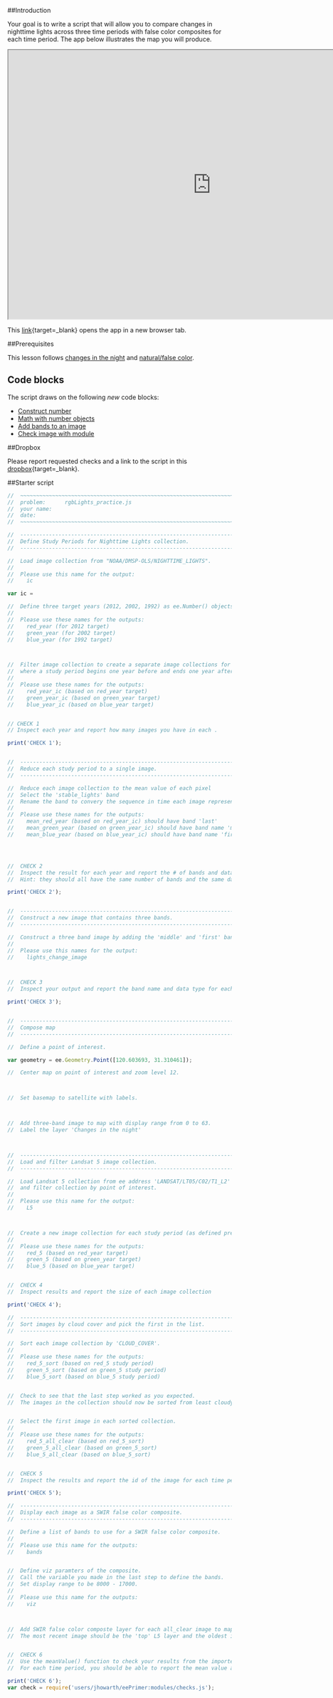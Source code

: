 ##Introduction  

Your goal is to write a script that will allow you to compare changes in nighttime lights across three time periods with false color composites for each time period. The app below illustrates the map you will produce.     

<iframe
  src="https://jhowarth.users.earthengine.app/view/eeprimer-investigate-ols-l5"
  style="width:910px; height:605px;"
></iframe>

This [link](https://jhowarth.users.earthengine.app/view/eeprimer-investigate-ols-l5){target=_blank} opens the app in a new browser tab.  

##Prerequisites  

This lesson follows [changes in the night](changes_in_the_night.md) and [natural/false color](natural_false_color.md).  

## Code blocks  

The script draws on the following _new_ code blocks:  

- [Construct number](../code/number/construct_number.md)  
- [Math with number objects](../code/number/math.md)  
- [Add bands to an image](../code/ic/add_bands.md)  
- [Check image with module](../code/image/check_module.md)


##Dropbox  

Please report requested checks and a link to the script in this [dropbox](https://docs.google.com/forms/d/e/1FAIpQLSfHjylITHJ4JD0h7S1BruqzmZRKsHwwSHKBCixXD-6bjf3hzA/viewform?usp=sf_link){target=_blank}.

##Starter script  

```js
//  ~~~~~~~~~~~~~~~~~~~~~~~~~~~~~~~~~~~~~~~~~~~~~~~~~~~~~~~~~~~~~~~~~~~~~~~~~~~~~~~~
//  problem:      rgbLights_practice.js
//  your name:    
//  date:           
//  ~~~~~~~~~~~~~~~~~~~~~~~~~~~~~~~~~~~~~~~~~~~~~~~~~~~~~~~~~~~~~~~~~~~~~~~~~~~~~~~~

//  --------------------------------------------------------------------------------
//  Define Study Periods for Nighttime Lights collection.
//  --------------------------------------------------------------------------------

//  Load image collection from "NOAA/DMSP-OLS/NIGHTTIME_LIGHTS".
//
//  Please use this name for the output:
//    ic

var ic =

//  Define three target years (2012, 2002, 1992) as ee.Number() objects.
//
//  Please use these names for the outputs:
//    red_year (for 2012 target)
//    green_year (for 2002 target)  
//    blue_year (for 1992 target)  



//  Filter image collection to create a separate image collections for three study periods,
//  where a study period begins one year before and ends one year after the target years defined in last step.
//
//  Please use these names for the outputs:
//    red_year_ic (based on red_year target)
//    green_year_ic (based on green_year target)
//    blue_year_ic (based on blue_year target)


// CHECK 1
// Inspect each year and report how many images you have in each .

print('CHECK 1');


//  --------------------------------------------------------------------------------
//  Reduce each study period to a single image.
//  --------------------------------------------------------------------------------

//  Reduce each image collection to the mean value of each pixel
//  Select the 'stable_lights' band
//  Rename the band to convery the sequence in time each image represents ('last', 'middle', 'first')
//
//  Please use these names for the outputs:
//    mean_red_year (based on red_year_ic) should have band 'last'
//    mean_green_year (based on green_year_ic) should have band name 'middle'
//    mean_blue_year (based on blue_year_ic) should have band name 'first'




//  CHECK 2
//  Inspect the result for each year and report the # of bands and data type for the new images.  
//  Hint: they should all have the same number of bands and the same data type.

print('CHECK 2');


//  --------------------------------------------------------------------------------
//  Construct a new image that contains three bands.
//  --------------------------------------------------------------------------------

//  Construct a three band image by adding the 'middle' and 'first' bands to the 2013 image.
//
//  Please use this names for the output:
//    lights_change_image    



//  CHECK 3
//  Inspect your output and report the band name and data type for each band index (0, 1, 2) in the output.

print('CHECK 3');


//  ---------------------------------------------------------------------
//  Compose map
//  ---------------------------------------------------------------------

//  Define a point of interest.

var geometry = ee.Geometry.Point([120.603693, 31.310461]);

//  Center map on point of interest and zoom level 12.



//  Set basemap to satellite with labels.



//  Add three-band image to map with display range from 0 to 63.
//  Label the layer 'Changes in the night'



//  ---------------------------------------------------------------------
//  Load and filter Landsat 5 image collection.
//  ---------------------------------------------------------------------

//  Load Landsat 5 collection from ee address 'LANDSAT/LT05/C02/T1_L2'
//  and filter collection by point of interest.
//
//  Please use this name for the output:
//    L5



//  Create a new image collection for each study period (as defined previously).
//
//  Please use these names for the outputs:
//    red_5 (based on red_year target)
//    green_5 (based on green_year target)
//    blue_5 (based on blue_year target)


//  CHECK 4
//  Inspect results and report the size of each image collection

print('CHECK 4');

//  ---------------------------------------------------------------------
//  Sort images by cloud cover and pick the first in the list.  
//  ---------------------------------------------------------------------

//  Sort each image collection by 'CLOUD_COVER'.  
//
//  Please use these names for the outputs:
//    red_5_sort (based on red_5 study period)
//    green_5_sort (based on green_5 study period)
//    blue_5_sort (based on blue_5 study period)


//  Check to see that the last step worked as you expected.
//  The images in the collection should now be sorted from least cloudy to most cloudy.


//  Select the first image in each sorted collection.
//
//  Please use these names for the outputs:
//    red_5_all_clear (based on red_5_sort)
//    green_5_all_clear (based on green_5_sort)
//    blue_5_all_clear (based on blue_5_sort)


//  CHECK 5
//  Inspect the results and report the id of the image for each time period.

print('CHECK 5');

//  ---------------------------------------------------------------------
//  Display each image as a SWIR false color composite.
//  ---------------------------------------------------------------------

//  Define a list of bands to use for a SWIR false color composite.
//
//  Please use this name for the outputs:
//    bands


//  Define viz paramters of the composite.
//  Call the variable you made in the last step to define the bands.
//  Set display range to be 8000 - 17000.
//
//  Please use this name for the outputs:
//    viz



//  Add SWIR false color composte layer for each all_clear image to map.
//  The most recent image should be the 'top' L5 layer and the oldest image should be the 'bottom' L5 layer.


//  CHECK 6
//  Use the meanValue() function to check your results from the imported module to check your final results.
//  For each time period, you should be able to report the mean value at your point of interest for each band in your composite.

print('CHECK 6');
var check = require('users/jhowarth/eePrimer:modules/checks.js');


```
